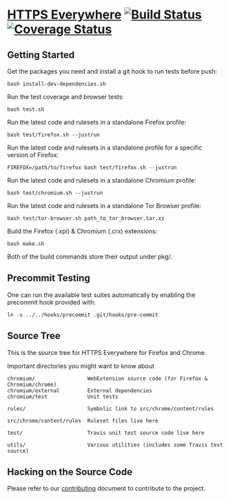 [HTTPS Everywhere](https://www.eff.org/https-everywhere) [![Build Status](https://travis-ci.org/EFForg/https-everywhere.svg?branch=master)](https://travis-ci.org/EFForg/https-everywhere)
[![Coverage Status](https://coveralls.io/repos/github/EFForg/https-everywhere/badge.svg?branch=master)](https://coveralls.io/github/EFForg/https-everywhere?branch=master)
================

Getting Started
---------------

Get the packages you need and install a git hook to run tests before push:

    bash install-dev-dependencies.sh

Run the test coverage and browser tests:

    bash test.sh

Run the latest code and rulesets in a standalone Firefox profile:

    bash test/firefox.sh --justrun

Run the latest code and rulesets in a standalone profile for a specific version of Firefox:

    FIREFOX=/path/to/firefox bash test/firefox.sh --justrun

Run the latest code and rulesets in a standalone Chromium profile:

    bash test/chromium.sh --justrun

Run the latest code and rulesets in a standalone Tor Browser profile:

    bash test/tor-browser.sh path_to_tor_browser.tar.xz

Build the Firefox (.xpi) & Chromium (.crx) extensions:

    bash make.sh

Both of the build commands store their output under pkg/.

Precommit Testing
-----------------

One can run the available test suites automatically by enabling the precommit
hook provided with:

    ln -s ../../hooks/precommit .git/hooks/pre-commit

Source Tree
-----------

This is the source tree for HTTPS Everywhere for Firefox and Chrome.

Important directories you might want to know about


    chromium/                 WebExtension source code (for Firefox & Chromium/chrome)
    chromium/external         External dependencies
    chromium/test             Unit tests

    rules/                    Symbolic link to src/chrome/content/rules

    src/chrome/content/rules  Ruleset files live here

    test/                     Travis unit test source code live here

    utils/                    Various utilities (includes some Travis test source)

Hacking on the Source Code
--------------------------

Please refer to our [contributing](CONTRIBUTING.md) document to contribute to the project.

